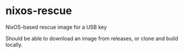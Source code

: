# nixos-rescue

NixOS-based rescue image for a USB key

Should be able to download an image from releases, or clone and build locally.

